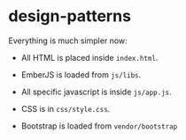 design-patterns
===========

Everything is much simpler now:

- All HTML is placed inside `index.html`.

- EmberJS is loaded from `js/libs`.

- All specific javascript is inside `js/app.js`.

- CSS is in `css/style.css`.

- Bootstrap is loaded from `vendor/bootstrap`